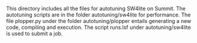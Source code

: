 This directory includes all the files for autotuning SW4lite on Summit. The autotuning scripts are in the folder autotuning/sw4lite for performance. The file plopper.py under the folder autotuning/plopper entails generating a new code, compiling and execution. The script runs.lsf under autotuning/sw4lite is used to submit a job.
